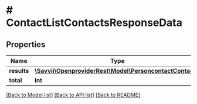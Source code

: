 # # ContactListContactsResponseData

## Properties

Name | Type | Description | Notes
------------ | ------------- | ------------- | -------------
**results** | [**\Savvii\OpenproviderRest\Model\PersoncontactContact[]**](PersoncontactContact.md) |  | [optional]
**total** | **int** |  | [optional]

[[Back to Model list]](../../README.md#models) [[Back to API list]](../../README.md#endpoints) [[Back to README]](../../README.md)

